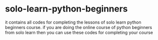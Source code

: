 # solo-learn-python-beginners
it contains all codes for completing the lessons of solo learn python beginners course. 
if you are doing the online course of python beginners from solo learn then you can use these codes for completing your course
